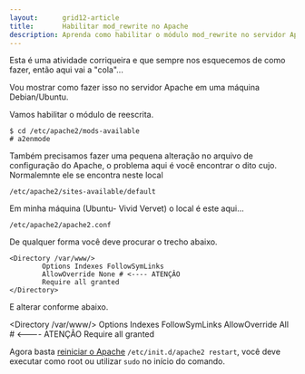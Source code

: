 ```yaml
---
layout:      grid12-article
title:       Habilitar mod_rewrite no Apache
description: Aprenda como habilitar o módulo mod_rewrite no servidor Apache
---
```


Esta é uma atividade corriqueira e que sempre nos esquecemos de como fazer, então aqui vai a "cola"...

Vou mostrar como fazer isso no servidor Apache em uma máquina Debian/Ubuntu.

Vamos habilitar o módulo de reescrita.

    $ cd /etc/apache2/mods-available
    # a2enmode

Também precisamos fazer uma pequena alteração no arquivo de configuração do Apache, o problema aqui é você encontrar o
dito cujo. Normalemnte ele se encontra neste local

    /etc/apache2/sites-available/default

Em minha máquina (Ubuntu- Vivid Vervet) o local é este aqui...

    /etc/apache2/apache2.conf

De qualquer forma você deve procurar o trecho abaixo.

    <Directory /var/www/>
            Options Indexes FollowSymLinks
            AllowOverride None # <---- ATENÇÂO
            Require all granted
    </Directory>

E alterar conforme abaixo.

<Directory /var/www/>
        Options Indexes FollowSymLinks
        AllowOverride All # <---- ATENÇÂO
        Require all granted
</Directory>

Agora basta [reiniciar o Apache](/linux/apache-como-reiniciar-servidor-apache/) `/etc/init.d/apache2 restart`, você deve executar como root ou utilizar `sudo` no
início do comando.